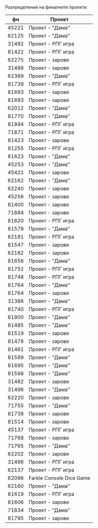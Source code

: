 Разпределение на финалните проекти

|фн|Проект|
|-----|--------------|
|45221|Проект - "Дама"|
|62125|Проект - "Дама"|
|31492|Проект - РПГ игра|
|81422|Проект - РПГ игра|
|62275|Проект - зарове|
|31488|Проект - зарове|
|62369|Проект - "Дама"|
|81739|Проект - РПГ игра|
|81693|Проект - зарове|
|81693|Проект - зарове|
|62012|Проект - "Дама"|
|81770|Проект - "Дама"|
|81894|Проект - РПГ игра|
|71871|Проект - РПГ игра|
|81423|Проект - зарове|
|81255|Проект - РПГ игра|
|81623|Проект - "Дама"|
|45253|Проект - "Дама"|
|45421|Проект - зарове|
|62162|Проект - "Дама"|
|62240|Проект - зарове|
|45256|Проект - зарове|
|81400|Проект - зарове|
|71684|Проект - зарове|
|81620|Проект - РПГ игра|
|81579|Проект - "Дама"|
|62181|Проект - РПГ игра|
|81547|Проект - зарове|
|62182|Проект - зарове|
|81656|Проект - "Дама"|
|81752|Проект - РПГ игра|
|81748|Проект - РПГ игра|
|81764|Проект - "Дама"|
|81764|Проект - зарове|
|31366|Проект - "Дама"|
|81740|Проект - РПГ игра|
|61900|Проект - "Дама"|
|81485|Проект - "Дама"|
|81519|Проект - зарове|
|81478|Проект - зарове|
|81461|Проект - РПГ игра|
|81589|Проект - "Дама"|
|81695|Проект - "Дама"|
|81598|Проект - "Дама"|
|31482|Проект - зарове|
|31496|Проект - "Дама"|
|62220|Проект - зарове|
|71755|Проект - "Дама"|
|81738|Проект - зарове|
|81514|Проект - зарове|
|45137|Проект - РПГ игра|
|71768|Проект - зарове|
|71765|Проект - "Дама"|
|62202|Проект - зарове|
|31496|Проект - РПГ игра|
|62137|Проект - РПГ игра|
|62096|Farkle Console Dice Game|
|62160|Проект - "Дама"|
|81619|Проект - РПГ игра|
|81606|Проект - зарове|
|71634|Проект - "Дама"|
|81795|Проект - зарове|

